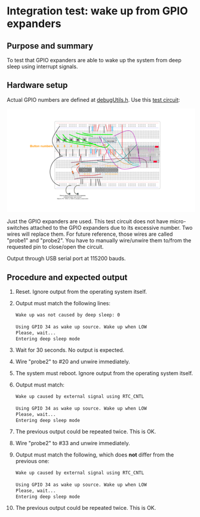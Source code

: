 # Integration test: wake up from GPIO expanders

## Purpose and summary

To test that GPIO expanders are able to wake up the system from deep sleep using interrupt signals.

## Hardware setup

Actual GPIO numbers are defined at [debugUtils.h](./debugUtils.h).
Use this [test circuit](../../Protoboards/ESP32-WROOM-DevKitC-2.diy):

![Test circuit image](../../Protoboards/ProtoBoard-ESP32-Dekvit-C-2.png)

Just the GPIO expanders are used.
This test circuit does not have micro-switches attached to the GPIO expanders due to its excessive number.
Two wires will replace them. For future reference, those wires are called "probe1" and "probe2".
You have to manually wire/unwire them to/from the requested pin to close/open the circuit.

Output through USB serial port at 115200 bauds.

## Procedure and expected output

1. Reset. Ignore output from the operating system itself.
2. Output must match the following lines:

   ```text
   Wake up was not caused by deep sleep: 0

   Using GPIO 34 as wake up source. Wake up when LOW
   Please, wait...
   Entering deep sleep mode
   ```

3. Wait for 30 seconds. No output is expected.
4. Wire "probe2" to #20 and unwire immediately.
5. The system must reboot. Ignore output from the operating system itself.
6. Output must match:

   ```text
   Wake up caused by external signal using RTC_CNTL

   Using GPIO 34 as wake up source. Wake up when LOW
   Please, wait...
   Entering deep sleep mode
   ```

7. The previous output could be repeated twice. This is OK.
8. Wire "probe2" to #33 and unwire immediately.
9. Output must match the following, which does **not** differ from the previous one:

    ```text
    Wake up caused by external signal using RTC_CNTL

    Using GPIO 34 as wake up source. Wake up when LOW
    Please, wait...
    Entering deep sleep mode
    ```

10. The previous output could be repeated twice. This is OK.
